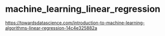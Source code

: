 # machine_learning_linear_regression
https://towardsdatascience.com/introduction-to-machine-learning-algorithms-linear-regression-14c4e325882a
